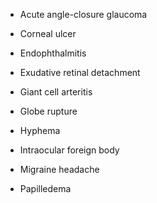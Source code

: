 - Acute angle-closure glaucoma

- Corneal ulcer

- Endophthalmitis

- Exudative retinal detachment

- Giant cell arteritis

- Globe rupture

- Hyphema

- Intraocular foreign body

- Migraine headache

- Papilledema